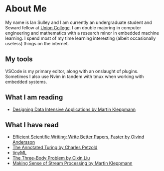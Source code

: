 # About Me
My name is Ian Sulley and I am currently an undergraduate student and Seward fellow at [Union College](https://union.edu).
I am double majoring in computer engineering and mathematics with a research minor in embedded machine learning. I spend most
of my time learning interesting (albeit occasionally useless) things on the internet.

## My tools

VSCode is my primary editor, along with an onslaught of plugins. Sometimes I also use Nvim in tandem with tmux when working with embedded systems.


## What I am reading
- [Designing Data Intensive Applications by Martin Kleppmann](https://dataintensive.net/)

## What I have read

- [Efficient Scientific Writing: Write Better Papers, Faster by Oivind Andersson](https://www.amazon.com/gp/product/B07RR1DH1K/ref=dbs_a_def_rwt_bibl_vppi_i0)
- [The Annotated Turing by Charles Petzold](http://theannotatedturing.com/)
- [tinyML](https://tinymlbook.com/)
- [The Three-Body Problem by Cixin Liu](https://www.goodreads.com/book/show/20518872-the-three-body-problem)
- [Making Sense of Stream Processing by Martin Kleppmann](https://assets.confluent.io/m/2a60fabedb2dfbb1/original/20190307-EB-Making_Sense_of_Stream_Processing_Confluent.pdf)
 